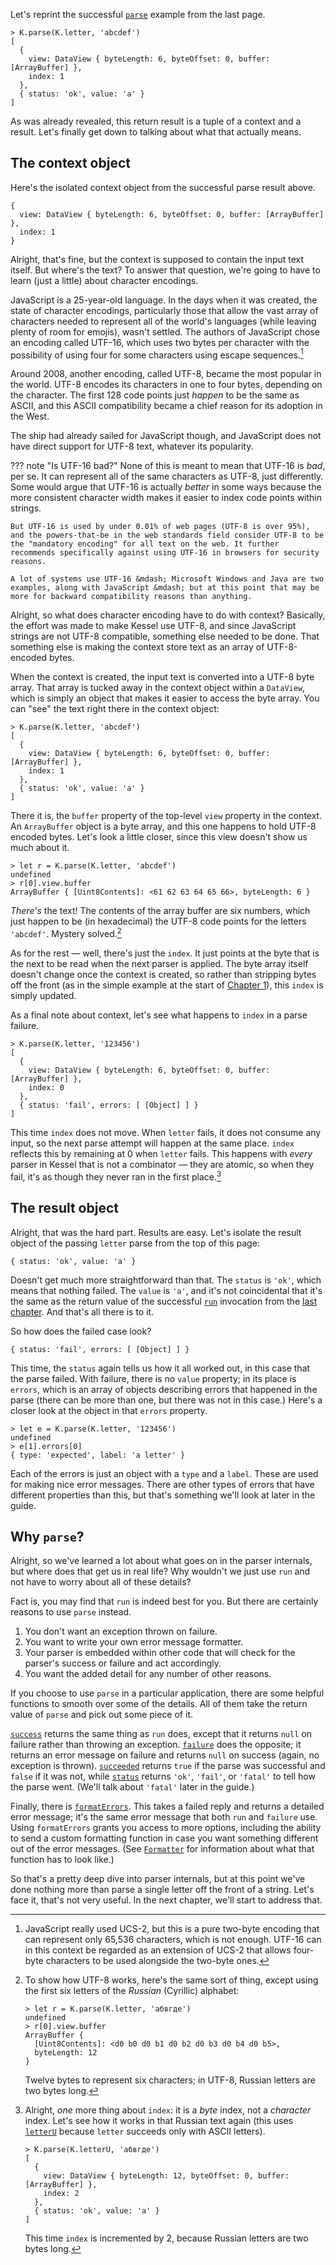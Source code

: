 <!--
 Copyright (c) 2020 Thomas J. Otterson
 
 This software is released under the MIT License.
 https://opensource.org/licenses/MIT
-->

Let's reprint the successful [`parse`](../tools/parse.md) example from the last page.

```
> K.parse(K.letter, 'abcdef')
[
  {
    view: DataView { byteLength: 6, byteOffset: 0, buffer: [ArrayBuffer] },
    index: 1
  },
  { status: 'ok', value: 'a' }
]
```

As was already revealed, this return result is a tuple of a context and a result. Let's finally get down to talking about what that actually means.

## The context object

Here's the isolated context object from the successful parse result above.

```
{
  view: DataView { byteLength: 6, byteOffset: 0, buffer: [ArrayBuffer] },
  index: 1
}
```

Alright, that's fine, but the context is supposed to contain the input text itself. But where's the text? To answer that question, we're going to have to learn (just a little) about character encodings.

JavaScript is a 25-year-old language. In the days when it was created, the state of character encodings, particularly those that allow the vast array of characters needed to represent all of the world's languages (while leaving plenty of room for emojis), wasn't settled. The authors of JavaScript chose an encoding called UTF-16, which uses two bytes per character with the possibility of using four for some characters using escape sequences.[^1]

[^1]: JavaScript really used UCS-2, but this is a pure two-byte encoding that can represent only 65,536 characters, which is not enough. UTF-16 can in this context be regarded as an extension of UCS-2 that allows four-byte characters to be used alongside the two-byte ones.

Around 2008, another encoding, called UTF-8, became the most popular in the world. UTF-8 encodes its characters in one to four bytes, depending on the character. The first 128 code points just *happen* to be the same as ASCII, and this ASCII compatibility became a chief reason for its adoption in the West.

The ship had already sailed for JavaScript though, and JavaScript does not have direct support for UTF-8 text, whatever its popularity.

??? note "Is UTF-16 bad?"
    None of this is meant to mean that UTF-16 is *bad*, per se. It can represent all of the same characters as UTF-8, just differently. Some would argue that UTF-16 is actually *better* in some ways because the more consistent character width makes it easier to index code points within strings.

    But UTF-16 is used by under 0.01% of web pages (UTF-8 is over 95%), and the powers-that-be in the web standards field consider UTF-8 to be the "mandatory encoding" for all text on the web. It further recommends specifically against using UTF-16 in browsers for security reasons.

    A lot of systems use UTF-16 &mdash; Microsoft Windows and Java are two examples, along with JavaScript &mdash; but at this point that may be more for backward compatibility reasons than anything.

Alright, so what does character encoding have to do with context? Basically, the effort was made to make Kessel use UTF-8, and since JavaScript strings are not UTF-8 compatible, something else needed to be done. That something else is making the context store text as an array of UTF-8-encoded bytes.

When the context is created, the input text is converted into a UTF-8 byte array. That array is tucked away in the context object within a `DataView`, which is simply an object that makes it easier to access the byte array. You can "see" the text right there in the context object:

```
> K.parse(K.letter, 'abcdef')
[
  {
    view: DataView { byteLength: 6, byteOffset: 0, buffer: [ArrayBuffer] },
    index: 1
  },
  { status: 'ok', value: 'a' }
]
```
There it is, the `buffer` property of the top-level `view` property in the context. An `ArrayBuffer` object is a byte array, and this one happens to hold UTF-8 encoded bytes. Let's look a little closer, since this view doesn't show us much about it.

```
> let r = K.parse(K.letter, 'abcdef')
undefined
> r[0].view.buffer
ArrayBuffer { [Uint8Contents]: <61 62 63 64 65 66>, byteLength: 6 }
```

*There's* the text! The contents of the array buffer are six numbers, which just happen to be (in hexadecimal) the UTF-8 code points for the letters `'abcdef'`. Mystery solved.[^2]

[^2]: To show how UTF-8 works, here's the same sort of thing, except using the first six letters of the *Russian* (Cyrillic) alphabet:

    ```
    > let r = K.parse(K.letter, 'абвгде')
    undefined
    > r[0].view.buffer
    ArrayBuffer {
      [Uint8Contents]: <d0 b0 d0 b1 d0 b2 d0 b3 d0 b4 d0 b5>,
      byteLength: 12
    }
    ```

    Twelve bytes to represent six characters; in UTF-8, Russian letters are two bytes long.

As for the rest &mdash; well, there's just the `index`. It just points at the byte that is the next to be read when the next parser is applied. The byte array itself doesn't change once the context is created, so rather than stripping bytes off the front (as in the simple example at the start of [Chapter 1](parsers.md)), this `index` is simply updated.

As a final note about context, let's see what happens to `index` in a parse failure.

```
> K.parse(K.letter, '123456')
[
  {
    view: DataView { byteLength: 6, byteOffset: 0, buffer: [ArrayBuffer] },
    index: 0
  },
  { status: 'fail', errors: [ [Object] ] }
]
```

This time `index` does not move. When `letter` fails, it does not consume any input, so the next parse attempt will happen at the same place. `index` reflects this by remaining at 0 when `letter` fails. This happens with *every* parser in Kessel that is not a combinator &mdash; they are atomic, so when they fail, it's as though they never ran in the first place.[^3]

[^3]: Alright, *one* more thing about `index`: it is a *byte* index, not a *character* index. Let's see how it works in that Russian text again (this uses [`letterU`](../parsers/letteru.md) because `letter` succeeds only with ASCII letters).

    ```
    > K.parse(K.letterU, 'абвгде')
    [
      {
        view: DataView { byteLength: 12, byteOffset: 0, buffer: [ArrayBuffer] },
        index: 2
      },
      { status: 'ok', value: 'а' }
    ]
    ```

    This time `index` is incremented by 2, because Russian letters are two bytes long.

## The result object

Alright, that was the hard part. Results are easy. Let's isolate the result object of the passing `letter` parse from the top of this page:

```
{ status: 'ok', value: 'a' }
```

Doesn't get much more straightforward than that. The `status` is `'ok'`, which means that nothing failed. The `value` is `'a'`, and it's not coincidental that it's the same as the return value of the successful [`run`](../tools/run.md) invocation from the [last chapter](running.md). And that's all there is to it.

So how does the failed case look?

```
{ status: 'fail', errors: [ [Object] ] }
```

This time, the `status` again tells us how it all worked out, in this case that the parse failed. With failure, there is no `value` property; in its place is `errors`, which is an array of objects describing errors that happened in the parse (there can be more than one, but there was not in this case.) Here's a closer look at the object in that `errors` property.

```
> let e = K.parse(K.letter, '123456')
undefined
> e[1].errors[0]
{ type: 'expected', label: 'a letter' }
```

Each of the errors is just an object with a `type` and a `label`. These are used for making nice error messages. There are other types of errors that have different properties than this, but that's something we'll look at later in the guide.

## Why `parse`?

Alright, so we've learned a lot about what goes on in the parser internals, but where does that get us in real life? Why wouldn't we just use `run` and not have to worry about all of these details?

Fact is, you may find that `run` is indeed best for you. But there are certainly reasons to use `parse` instead.

1. You don't want an exception thrown on failure.
2. You want to write your own error message formatter.
3. Your parser is embedded within other code that will check for the parser's success or failure and act accordingly.
4. You want the added detail for any number of other reasons.

If you choose to use `parse` in a particular application, there are some helpful functions to smooth over some of the details. All of them take the return value of `parse` and pick out some piece of it.

[`success`](../tools/success.md) returns the same thing as `run` does, except that it returns `null` on failure rather than throwing an exception. [`failure`](../tools/failure.md) does the opposite; it returns an error message on failure and returns `null` on success (again, no exception is thrown). [`succeeded`](../tools/succeeded.md) returns `true` if the parse was successful and `false` if it was not, while [`status`](../tools/status.md) returns `'ok'`, `'fail'`, or `'fatal'` to tell how the parse went. (We'll talk about `'fatal'` later in the guide.)

Finally, there is [`formatErrors`](../tools/formaterrors.md). This takes a failed reply and returns a detailed error message; it's the same error message that both `run` and `failure` use. Using `formatErrors` grants you access to more options, including the ability to send a custom formatting function in case you want something different out of the error messages. (See [`Formatter`](../types/formatter.md) for information about what that function has to look like.)

So that's a pretty deep dive into parser internals, but at this point we've done nothing more than parse a single letter off the front of a string. Let's face it, that's not very useful. In the next chapter, we'll start to address that.